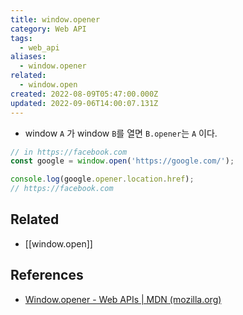 ```yaml
---
title: window.opener
category: Web API
tags:
  - web_api
aliases:
  - window.opener
related:
  - window.open
created: 2022-08-09T05:47:00.000Z
updated: 2022-09-06T14:00:07.131Z
---
```


<Metadata />

- window `A` 가 window `B`를 열면 `B.opener`는 `A` 이다.

```js
// in https://facebook.com
const google = window.open('https://google.com/');

console.log(google.opener.location.href);
// https://facebook.com
```

## Related

- [[window.open]]

## References

- [Window.opener - Web APIs | MDN (mozilla.org)](https://developer.mozilla.org/en-US/docs/Web/API/Window/opener)
